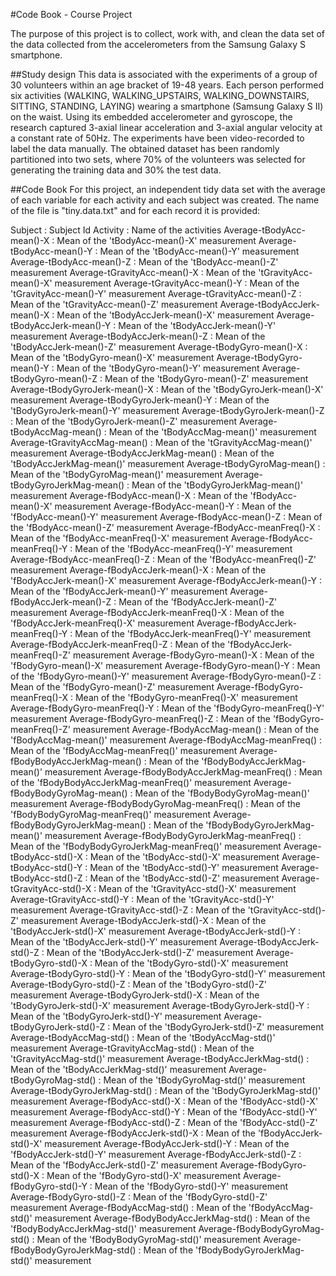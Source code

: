 #Code Book - Course Project

The purpose of this project is to collect, work with, and clean the data set of the data collected from the
accelerometers from the Samsung Galaxy S smartphone. 

##Study design
This data is associated with the experiments of a group of 30 volunteers within an age bracket of 19-48 years. 
Each person performed six activities (WALKING, WALKING_UPSTAIRS, WALKING_DOWNSTAIRS, SITTING, STANDING, LAYING)
wearing a smartphone (Samsung Galaxy S II) on the waist. Using its embedded accelerometer and gyroscope, the 
research captured 3-axial linear acceleration and 3-axial angular velocity at a constant rate of 50Hz. 
The experiments have been video-recorded to label the data manually. The obtained dataset has been randomly 
partitioned into two sets, where 70% of the volunteers was selected for generating the training data and 
30% the test data. 

##Code Book
For this project, an independent tidy data set with the average of each variable for each activity and each subject 
was created. The name of the file is "tiny.data.txt" and for each record it is provided:

Subject : Subject Id
Activity : Name of the activities
Average-tBodyAcc-mean()-X : Mean of the 'tBodyAcc-mean()-X' measurement
Average-tBodyAcc-mean()-Y : Mean of the 'tBodyAcc-mean()-Y' measurement
Average-tBodyAcc-mean()-Z : Mean of the 'tBodyAcc-mean()-Z' measurement
Average-tGravityAcc-mean()-X : Mean of the 'tGravityAcc-mean()-X' measurement
Average-tGravityAcc-mean()-Y : Mean of the 'tGravityAcc-mean()-Y' measurement
Average-tGravityAcc-mean()-Z : Mean of the 'tGravityAcc-mean()-Z' measurement
Average-tBodyAccJerk-mean()-X : Mean of the 'tBodyAccJerk-mean()-X' measurement
Average-tBodyAccJerk-mean()-Y : Mean of the 'tBodyAccJerk-mean()-Y' measurement
Average-tBodyAccJerk-mean()-Z : Mean of the 'tBodyAccJerk-mean()-Z' measurement
Average-tBodyGyro-mean()-X : Mean of the 'tBodyGyro-mean()-X' measurement
Average-tBodyGyro-mean()-Y : Mean of the 'tBodyGyro-mean()-Y' measurement
Average-tBodyGyro-mean()-Z : Mean of the 'tBodyGyro-mean()-Z' measurement
Average-tBodyGyroJerk-mean()-X : Mean of the 'tBodyGyroJerk-mean()-X' measurement
Average-tBodyGyroJerk-mean()-Y : Mean of the 'tBodyGyroJerk-mean()-Y' measurement
Average-tBodyGyroJerk-mean()-Z : Mean of the 'tBodyGyroJerk-mean()-Z' measurement
Average-tBodyAccMag-mean() : Mean of the 'tBodyAccMag-mean()' measurement
Average-tGravityAccMag-mean() : Mean of the 'tGravityAccMag-mean()' measurement
Average-tBodyAccJerkMag-mean() : Mean of the 'tBodyAccJerkMag-mean()' measurement
Average-tBodyGyroMag-mean() : Mean of the 'tBodyGyroMag-mean()' measurement
Average-tBodyGyroJerkMag-mean() : Mean of the 'tBodyGyroJerkMag-mean()' measurement
Average-fBodyAcc-mean()-X : Mean of the 'fBodyAcc-mean()-X' measurement
Average-fBodyAcc-mean()-Y : Mean of the 'fBodyAcc-mean()-Y' measurement
Average-fBodyAcc-mean()-Z : Mean of the 'fBodyAcc-mean()-Z' measurement
Average-fBodyAcc-meanFreq()-X : Mean of the 'fBodyAcc-meanFreq()-X' measurement
Average-fBodyAcc-meanFreq()-Y : Mean of the 'fBodyAcc-meanFreq()-Y' measurement
Average-fBodyAcc-meanFreq()-Z : Mean of the 'fBodyAcc-meanFreq()-Z' measurement
Average-fBodyAccJerk-mean()-X : Mean of the 'fBodyAccJerk-mean()-X' measurement
Average-fBodyAccJerk-mean()-Y : Mean of the 'fBodyAccJerk-mean()-Y' measurement
Average-fBodyAccJerk-mean()-Z : Mean of the 'fBodyAccJerk-mean()-Z' measurement
Average-fBodyAccJerk-meanFreq()-X : Mean of the 'fBodyAccJerk-meanFreq()-X' measurement
Average-fBodyAccJerk-meanFreq()-Y : Mean of the 'fBodyAccJerk-meanFreq()-Y' measurement
Average-fBodyAccJerk-meanFreq()-Z : Mean of the 'fBodyAccJerk-meanFreq()-Z' measurement
Average-fBodyGyro-mean()-X : Mean of the 'fBodyGyro-mean()-X' measurement
Average-fBodyGyro-mean()-Y : Mean of the 'fBodyGyro-mean()-Y' measurement
Average-fBodyGyro-mean()-Z : Mean of the 'fBodyGyro-mean()-Z' measurement
Average-fBodyGyro-meanFreq()-X : Mean of the 'fBodyGyro-meanFreq()-X' measurement
Average-fBodyGyro-meanFreq()-Y : Mean of the 'fBodyGyro-meanFreq()-Y' measurement
Average-fBodyGyro-meanFreq()-Z : Mean of the 'fBodyGyro-meanFreq()-Z' measurement
Average-fBodyAccMag-mean() : Mean of the 'fBodyAccMag-mean()' measurement
Average-fBodyAccMag-meanFreq() : Mean of the 'fBodyAccMag-meanFreq()' measurement
Average-fBodyBodyAccJerkMag-mean() : Mean of the 'fBodyBodyAccJerkMag-mean()' measurement
Average-fBodyBodyAccJerkMag-meanFreq() : Mean of the 'fBodyBodyAccJerkMag-meanFreq()' measurement
Average-fBodyBodyGyroMag-mean() : Mean of the 'fBodyBodyGyroMag-mean()' measurement
Average-fBodyBodyGyroMag-meanFreq() : Mean of the 'fBodyBodyGyroMag-meanFreq()' measurement
Average-fBodyBodyGyroJerkMag-mean() : Mean of the 'fBodyBodyGyroJerkMag-mean()' measurement
Average-fBodyBodyGyroJerkMag-meanFreq() : Mean of the 'fBodyBodyGyroJerkMag-meanFreq()' measurement
Average-tBodyAcc-std()-X : Mean of the 'tBodyAcc-std()-X' measurement
Average-tBodyAcc-std()-Y : Mean of the 'tBodyAcc-std()-Y' measurement
Average-tBodyAcc-std()-Z : Mean of the 'tBodyAcc-std()-Z' measurement
Average-tGravityAcc-std()-X : Mean of the 'tGravityAcc-std()-X' measurement
Average-tGravityAcc-std()-Y : Mean of the 'tGravityAcc-std()-Y' measurement
Average-tGravityAcc-std()-Z : Mean of the 'tGravityAcc-std()-Z' measurement
Average-tBodyAccJerk-std()-X : Mean of the 'tBodyAccJerk-std()-X' measurement
Average-tBodyAccJerk-std()-Y : Mean of the 'tBodyAccJerk-std()-Y' measurement
Average-tBodyAccJerk-std()-Z : Mean of the 'tBodyAccJerk-std()-Z' measurement
Average-tBodyGyro-std()-X : Mean of the 'tBodyGyro-std()-X' measurement
Average-tBodyGyro-std()-Y : Mean of the 'tBodyGyro-std()-Y' measurement
Average-tBodyGyro-std()-Z : Mean of the 'tBodyGyro-std()-Z' measurement
Average-tBodyGyroJerk-std()-X : Mean of the 'tBodyGyroJerk-std()-X' measurement
Average-tBodyGyroJerk-std()-Y : Mean of the 'tBodyGyroJerk-std()-Y' measurement
Average-tBodyGyroJerk-std()-Z : Mean of the 'tBodyGyroJerk-std()-Z' measurement
Average-tBodyAccMag-std() : Mean of the 'tBodyAccMag-std()' measurement
Average-tGravityAccMag-std() : Mean of the 'tGravityAccMag-std()' measurement
Average-tBodyAccJerkMag-std() : Mean of the 'tBodyAccJerkMag-std()' measurement
Average-tBodyGyroMag-std() : Mean of the 'tBodyGyroMag-std()' measurement
Average-tBodyGyroJerkMag-std() : Mean of the 'tBodyGyroJerkMag-std()' measurement
Average-fBodyAcc-std()-X : Mean of the 'fBodyAcc-std()-X' measurement
Average-fBodyAcc-std()-Y : Mean of the 'fBodyAcc-std()-Y' measurement
Average-fBodyAcc-std()-Z : Mean of the 'fBodyAcc-std()-Z' measurement
Average-fBodyAccJerk-std()-X : Mean of the 'fBodyAccJerk-std()-X' measurement
Average-fBodyAccJerk-std()-Y : Mean of the 'fBodyAccJerk-std()-Y' measurement
Average-fBodyAccJerk-std()-Z : Mean of the 'fBodyAccJerk-std()-Z' measurement
Average-fBodyGyro-std()-X : Mean of the 'fBodyGyro-std()-X' measurement
Average-fBodyGyro-std()-Y : Mean of the 'fBodyGyro-std()-Y' measurement
Average-fBodyGyro-std()-Z : Mean of the 'fBodyGyro-std()-Z' measurement
Average-fBodyAccMag-std() : Mean of the 'fBodyAccMag-std()' measurement
Average-fBodyBodyAccJerkMag-std() : Mean of the 'fBodyBodyAccJerkMag-std()' measurement
Average-fBodyBodyGyroMag-std() : Mean of the 'fBodyBodyGyroMag-std()' measurement
Average-fBodyBodyGyroJerkMag-std() : Mean of the 'fBodyBodyGyroJerkMag-std()' measurement

